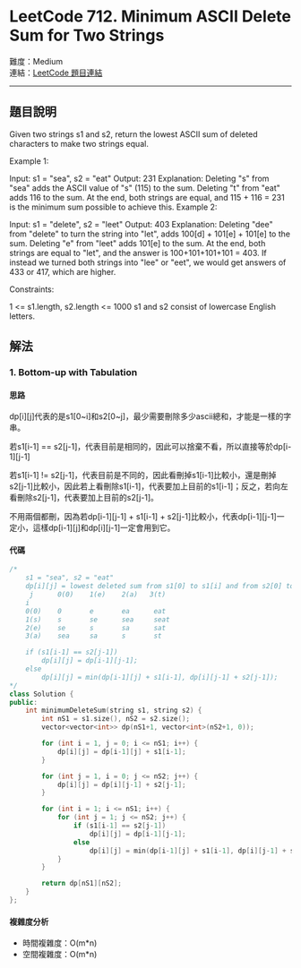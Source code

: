 # LeetCode 712. Minimum ASCII Delete Sum for Two Strings

難度：Medium  
連結：[LeetCode 題目連結](https://leetcode.com/problems/minimum-ascii-delete-sum-for-two-strings/description/)

---

## 題目說明
    
Given two strings s1 and s2, return the lowest ASCII sum of deleted characters to make two strings equal.

 

Example 1:

Input: s1 = "sea", s2 = "eat"
Output: 231
Explanation: Deleting "s" from "sea" adds the ASCII value of "s" (115) to the sum.
Deleting "t" from "eat" adds 116 to the sum.
At the end, both strings are equal, and 115 + 116 = 231 is the minimum sum possible to achieve this.
Example 2:

Input: s1 = "delete", s2 = "leet"
Output: 403
Explanation: Deleting "dee" from "delete" to turn the string into "let",
adds 100[d] + 101[e] + 101[e] to the sum.
Deleting "e" from "leet" adds 101[e] to the sum.
At the end, both strings are equal to "let", and the answer is 100+101+101+101 = 403.
If instead we turned both strings into "lee" or "eet", we would get answers of 433 or 417, which are higher.
 

Constraints:

1 <= s1.length, s2.length <= 1000
s1 and s2 consist of lowercase English letters.

## 解法
### 1. Bottom-up with Tabulation
#### 思路

dp[i][j]代表的是s1[0~i]和s2[0~j]，最少需要刪除多少ascii總和，才能是一樣的字串。

若s1[i-1] == s2[j-1]，代表目前是相同的，因此可以捨棄不看，所以直接等於dp[i-1][j-1]

若s1[i-1] != s2[j-1]，代表目前是不同的，因此看刪掉s1[i-1]比較小，還是刪掉s2[j-1]比較小，因此若上看刪除s1[i-1]，代表要加上目前的s1[i-1]；反之，若向左看刪除s2[j-1]，代表要加上目前的s2[j-1]。

不用兩個都刪，因為若dp[i-1][j-1] + s1[i-1] + s2[j-1]比較小，代表dp[i-1][j-1]一定小，這樣dp[i-1][j]和dp[i][j-1]一定會用到它。
   
#### 代碼
```c++
/*
    s1 = "sea", s2 = "eat"
    dp[i][j] = lowest deleted sum from s1[0] to s1[i] and from s2[0] to s2[j]
     j      0(0)    1(e)    2(a)   3(t)
    i
    0(0)    0       e       ea      eat
    1(s)    s       se      sea     seat
    2(e)    se      s       sa      sat
    3(a)    sea     sa      s       st

    if (s1[i-1] == s2[j-1])
        dp[i][j] = dp[i-1][j-1];
    else
        dp[i][j] = min(dp[i-1][j] + s1[i-1], dp[i][j-1] + s2[j-1]);
*/
class Solution {
public:
    int minimumDeleteSum(string s1, string s2) {
        int nS1 = s1.size(), nS2 = s2.size();
        vector<vector<int>> dp(nS1+1, vector<int>(nS2+1, 0));

        for (int i = 1, j = 0; i <= nS1; i++) {
            dp[i][j] = dp[i-1][j] + s1[i-1];
        }

        for (int j = 1, i = 0; j <= nS2; j++) {
            dp[i][j] = dp[i][j-1] + s2[j-1];
        }

        for (int i = 1; i <= nS1; i++) {
            for (int j = 1; j <= nS2; j++) {
                if (s1[i-1] == s2[j-1])
                    dp[i][j] = dp[i-1][j-1];
                else
                    dp[i][j] = min(dp[i-1][j] + s1[i-1], dp[i][j-1] + s2[j-1]);
            }
        }

        return dp[nS1][nS2];
    }
};
```

#### 複雜度分析

- 時間複雜度：O(m*n)
- 空間複雜度：O(m*n)
